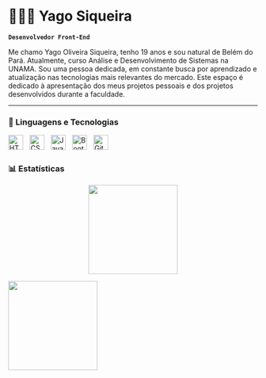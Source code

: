 # 👨🏻‍💻 Yago Siqueira

**`Desenvolvedor Front-End`**

Me chamo Yago Oliveira Siqueira, tenho 19 anos e sou natural de Belém do Pará. Atualmente, curso Análise e Desenvolvimento de Sistemas na UNAMA. Sou uma pessoa dedicada, em constante busca por aprendizado e atualização nas tecnologias mais relevantes do mercado. Este espaço é dedicado à apresentação dos meus projetos pessoais e dos projetos desenvolvidos durante a faculdade.

---

### 🤖 Linguagens e Tecnologias

<img 
    align="left" 
    alt="HTML"
    title="HTML" 
    width="30px" 
    style="padding-right: 10px;" 
    src="https://cdn.jsdelivr.net/gh/devicons/devicon@latest/icons/html5/html5-original.svg" 
/>
<img 
    align="left" 
    alt="CSS" 
    title="CSS"
    width="30px" 
    style="padding-right: 10px;" 
    src="https://cdn.jsdelivr.net/gh/devicons/devicon@latest/icons/css3/css3-original.svg" 
/>
<img 
    align="left" 
    alt="JavaScript" 
    title="JavaScript"
    width="30px" 
    style="padding-right: 10px;" 
    src="https://cdn.jsdelivr.net/gh/devicons/devicon@latest/icons/javascript/javascript-original.svg" 
/>
<img 
    align="left" 
    alt="Bootstrap"
    title="Bootstrap" 
    width="30px" 
    style="padding-right: 10px;" 
    src="https://cdn.jsdelivr.net/gh/devicons/devicon@latest/icons/bootstrap/bootstrap-original.svg" 
/>
<img 
    align="left" 
    alt="Git" 
    title="Git"
    width="30px" 
    style="padding-right: 10px;" 
    src="https://cdn.jsdelivr.net/gh/devicons/devicon@latest/icons/git/git-original.svg" 
/>

<br/>
<br/>

### 📊 Estatísticas

<p align="center">
  <img 
    src="https://github-readme-stats.vercel.app/api?username=YagoraDev&show_icons=true&theme=tokyonight&include_all_commits=true&count_private=true&locale=pt-br" 
    height="180px"/>
  
  <img 
    src="https://github-readme-stats.vercel.app/api/top-langs/?username=YagoraDev&theme=tokyonight&layout=compact&custom_title=Tecnologias&langs_count=9" 
    height="180px"/>
</p>




